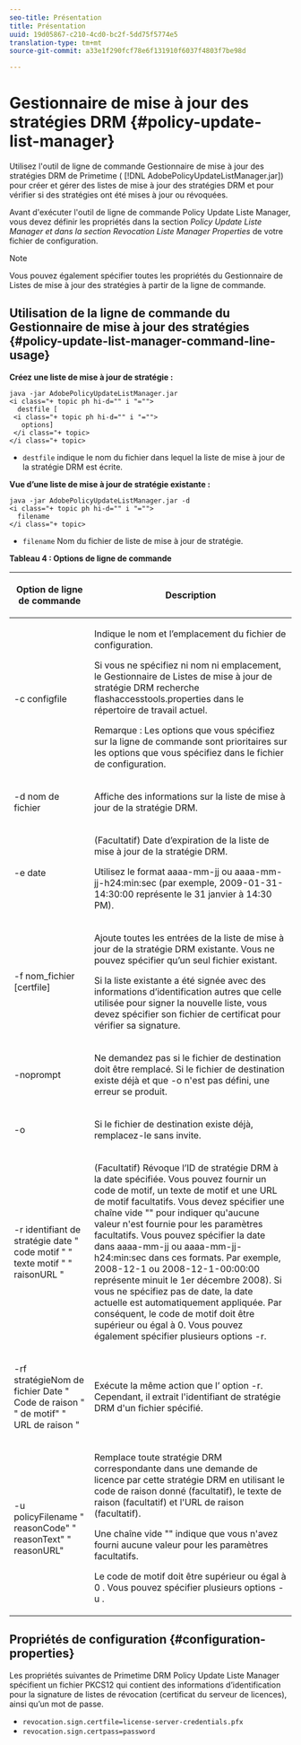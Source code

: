 ```yaml
---
seo-title: Présentation
title: Présentation
uuid: 19d05867-c210-4cd0-bc2f-5dd75f5774e5
translation-type: tm+mt
source-git-commit: a33e1f290fcf78e6f131910f6037f4803f7be98d

---
```



# Gestionnaire de mise à jour des stratégies DRM {#policy-update-list-manager}

Utilisez l&#39;outil de ligne de commande Gestionnaire de mise à jour des stratégies DRM de Primetime ( [!DNL AdobePolicyUpdateListManager.jar]) pour créer et gérer des listes de mise à jour des stratégies DRM et pour vérifier si des stratégies ont été mises à jour ou révoquées.

Avant d&#39;exécuter l&#39;outil de ligne de commande Policy Update Liste Manager, vous devez définir les propriétés dans la section *Policy Update Liste Manager et dans la section Revocation Liste Manager Properties* de votre fichier de configuration.

>[!NOTE]
>
>Vous pouvez également spécifier toutes les propriétés du Gestionnaire de Listes de mise à jour des stratégies à partir de la ligne de commande.

## Utilisation de la ligne de commande du Gestionnaire de mise à jour des stratégies {#policy-update-list-manager-command-line-usage}

**Créez une liste de mise à jour de stratégie :**

```
java -jar AdobePolicyUpdateListManager.jar  
<i class="+ topic ph hi-d="" i "="">
  destfile [ 
 <i class="+ topic ph hi-d="" i "="">
   options]  
 </i class="+ topic> 
</i class="+ topic>
```

* `destfile` indique le nom du fichier dans lequel la liste de mise à jour de la stratégie DRM est écrite.

**Vue d’une liste de mise à jour de stratégie existante :**

```
java -jar AdobePolicyUpdateListManager.jar -d  
<i class="+ topic ph hi-d="" i "="">
  filename 
</i class="+ topic>
```

* `filename` Nom du fichier de liste de mise à jour de stratégie.

**Tableau 4 : Options de ligne de commande**

<table frame="all" colsep="1" rowsep="1" class="+ topic/table adobe-d/table " id="table_ghb_jqy_n4">  
 <thead class="- topic/thead "> 
  <tr rowsep="1" class="- topic/row "> 
   <th colname="1" class="- topic/entry entry"> <p class="- topic/p ">Option de ligne de commande </p> </th> 
   <th colname="2" class="- topic/entry entry"> <p class="- topic/p ">Description </p> </th> 
  </tr> 
 </thead>
 <tbody class="- topic/tbody "> 
  <tr rowsep="1" class="- topic/row "> 
   <td colname="1" class="- topic/entry "> <span class="+ topic/ph pr-d/codeph codeph"> -c configfile </span> </td> 
   <td colname="2" class="- topic/entry "> <p class="- topic/p ">Indique le nom et l’emplacement du fichier de configuration. </p> <p class="- topic/p ">Si vous ne spécifiez ni nom ni emplacement, le Gestionnaire de Listes de mise à jour de stratégie DRM recherche <span class="filepath"> flashaccesstools.properties </span> dans le répertoire de travail actuel. </p> <p>Remarque :  Les options que vous spécifiez sur la ligne de commande sont prioritaires sur les options que vous spécifiez dans le fichier de configuration. </p> </td> 
  </tr> 
  <tr rowsep="1" class="- topic/row "> 
   <td colname="1" class="- topic/entry "> <p class="- topic/p "> <span class="+ topic/ph pr-d/codeph codeph"> -d nom de fichier </span> </p> </td> 
   <td colname="2" class="- topic/entry "> <p class="- topic/p ">Affiche des informations sur la liste de mise à jour de la stratégie DRM. </p> </td> 
  </tr> 
  <tr rowsep="1" class="- topic/row "> 
   <td colname="1" class="- topic/entry "> <span class="+ topic/ph pr-d/codeph codeph"> -e date </span> </td> 
   <td colname="2" class="- topic/entry "> <p>(Facultatif) Date d’expiration de la liste de mise à jour de la stratégie DRM. </p> <p>Utilisez le format <span class="+ topic/ph pr-d/codeph codeph"> aaaa-mm-jj </span> ou <span class="+ topic/ph pr-d/codeph codeph"> aaaa-mm-jj-h24:min:sec </span> (par exemple, 2009-01-31-14:30:00 représente le 31 janvier à 14:30 PM). </p> </td> 
  </tr> 
  <tr rowsep="1" class="- topic/row "> 
   <td colname="1" class="- topic/entry "> <span class="+ topic/ph pr-d/codeph codeph"> -f nom_fichier [certfile] </span> </td> 
   <td colname="2" class="- topic/entry "> <p class="- topic/p ">Ajoute toutes les entrées de la liste de mise à jour de la stratégie DRM existante. Vous ne pouvez spécifier qu’un seul fichier existant. </p> <p class="- topic/p ">Si la liste existante a été signée avec des informations d’identification autres que celle utilisée pour signer la nouvelle liste, vous devez spécifier son fichier de certificat pour vérifier sa signature. </p> </td> 
  </tr> 
  <tr rowsep="1" class="- topic/row "> 
   <td colname="1" class="- topic/entry "> <span class="+ topic/ph pr-d/codeph codeph"> -noprompt </span> </td> 
   <td colname="2" class="- topic/entry "> <p class="- topic/p ">Ne demandez pas si le fichier de destination doit être remplacé. Si le fichier de destination existe déjà et que <span class="codeph"> -o </span> n'est pas défini, une erreur se produit. </p> </td> 
  </tr> 
  <tr rowsep="1" class="- topic/row "> 
   <td colname="1" class="- topic/entry "> <span class="codeph"> -o </span> </td> 
   <td colname="2" class="- topic/entry "> <p class="- topic/p ">Si le fichier de destination existe déjà, remplacez-le sans invite. </p> </td> 
  </tr> 
  <tr rowsep="1" class="- topic/row "> 
   <td colname="1" class="- topic/entry "> <span class="+ topic/ph pr-d/codeph codeph"> -r identifiant de stratégie </span><span class="+ topic/ph pr-d/codeph codeph"> date </span> " <span class="+ topic/ph pr-d/codeph codeph"> code motif </span>" " <span class="+ topic/ph pr-d/codeph codeph"> texte motif </span>" "  raisonURL "<span class="+ topic/ph pr-d/codeph codeph"></span> </td> 
   <td colname="2" class="- topic/entry "> <p class="- topic/p ">(Facultatif) Révoque l’ID de stratégie DRM à la date spécifiée. Vous pouvez fournir un code de motif, un texte de motif et une URL de motif facultatifs. Vous devez spécifier une chaîne vide "" pour indiquer qu'aucune valeur n'est fournie pour les paramètres facultatifs. Vous pouvez spécifier la date dans <span class="+ topic/ph pr-d/codeph codeph"> aaaa-mm-jj </span> ou <span class="+ topic/ph pr-d/codeph codeph"> aaaa-mm-jj-h24:min:sec </span> dans ces formats. Par exemple, 2008-12-1 ou 2008-12-1-00:00:00 représente minuit le 1er décembre 2008). Si vous ne spécifiez pas de date, la date actuelle est automatiquement appliquée. Par conséquent, le code de motif doit être supérieur ou égal à 0. Vous pouvez également spécifier plusieurs options -r. </p> </td> 
  </tr> 
  <tr rowsep="1" class="- topic/row "> 
   <td colname="1" class="- topic/entry "> <p class="- topic/p ">-rf stratégieNom <span class="+ topic/ph pr-d/codeph codeph"> de fichier </span> Date <span class="+ topic/ph pr-d/codeph codeph"> " </span> Code de raison <span class="+ topic/ph pr-d/codeph codeph"> " " </span><span class="+ topic/ph pr-d/codeph codeph"> de motif" " URL de raison "</span><span class="+ topic/ph pr-d/codeph codeph"></span> </p> </td> 
   <td colname="2" class="- topic/entry "> <p class="- topic/p ">Exécute la même action que l’ <span class="codeph"> option </span> -r. Cependant, il extrait l'identifiant de stratégie DRM d'un fichier spécifié. </p> </td> 
  </tr> 
  <tr rowsep="0" class="- topic/row "> 
   <td colname="1" class="- topic/entry "> <span class="codeph"> -u policyFilename " reasonCode" " reasonText" " reasonURL" </span> </td> 
   <td colname="2" class="- topic/entry "> <p>Remplace toute stratégie DRM correspondante dans une demande de licence par cette stratégie DRM en utilisant le code de raison donné (facultatif), le texte de raison (facultatif) et l'URL de raison (facultatif). </p> <p>Une chaîne vide "" indique que vous n'avez fourni aucune valeur pour les paramètres facultatifs. </p> <p>Le code de motif doit être supérieur ou égal à <span class="codeph"> 0 </span>. Vous pouvez spécifier plusieurs options <span class="codeph"> -u </span> . </p> </td> 
  </tr> 
 </tbody> 
</table>

## Propriétés de configuration {#configuration-properties}

Les propriétés suivantes de Primetime DRM Policy Update Liste Manager spécifient un fichier PKCS12 qui contient des informations d’identification pour la signature de listes de révocation (certificat du serveur de licences), ainsi qu’un mot de passe.

* `revocation.sign.certfile=license-server-credentials.pfx`
* `revocation.sign.certpass=password`